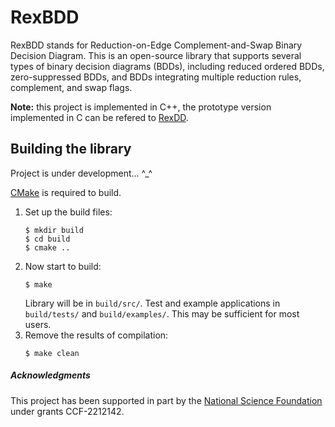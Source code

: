 # RexBDD
RexBDD stands for Reduction-on-Edge Complement-and-Swap Binary Decision Diagram.
This is an open-source library that supports several types of binary decision diagrams (BDDs), including reduced ordered BDDs, zero-suppressed BDDs, and BDDs integrating multiple reduction rules, complement, and swap flags.

**Note:** this project is implemented in C++, the prototype version implemented in C can be refered to [RexDD](https://github.com/asminer/RexDD).

## Building the library
Project is under development... \^_^

[CMake](https://cmake.org/) is required to build.
1. Set up the build files:
    ```
    $ mkdir build
    $ cd build
    $ cmake ..
    ```
2. Now start to build:
   ```
   $ make
   ```
   Library will be in ```build/src/```. Test and example applications in ```build/tests/``` and ```build/examples/```. This may be sufficient for most users.
3. Remove the results of compilation:
   ```
   $ make clean
   ```


##### Acknowledgments
This project has been supported in part by the [National Science Foundation](http://www.nsf.gov) under grants CCF-2212142.